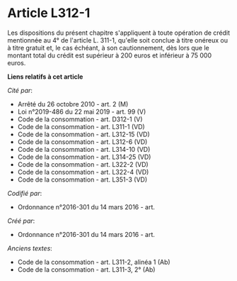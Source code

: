 # Article L312-1

Les dispositions du présent chapitre s'appliquent à toute opération de crédit mentionnée au 4° de l'article L. 311-1, qu'elle
soit conclue à titre onéreux ou à titre gratuit et, le cas échéant, à son cautionnement, dès lors que le montant total du
crédit est supérieur à 200 euros et inférieur à 75 000 euros.

**Liens relatifs à cet article**

_Cité par_:

  - Arrêté du 26 octobre 2010 - art. 2 (M)
  - Loi n°2019-486 du 22 mai 2019 - art. 99 (V)
  - Code de la consommation - art. D312-1 (V)
  - Code de la consommation - art. L311-1 (VD)
  - Code de la consommation - art. L312-15 (VD)
  - Code de la consommation - art. L312-6 (VD)
  - Code de la consommation - art. L314-10 (VD)
  - Code de la consommation - art. L314-25 (VD)
  - Code de la consommation - art. L322-2 (VD)
  - Code de la consommation - art. L322-4 (VD)
  - Code de la consommation - art. L351-3 (VD)

_Codifié par_:

  - Ordonnance n°2016-301 du 14 mars 2016 - art.

_Créé par_:

  - Ordonnance n°2016-301 du 14 mars 2016 - art.

_Anciens textes_:

  - Code de la consommation - art. L311-2, alinéa 1 (Ab)
  - Code de la consommation - art. L311-3, 2° (Ab)
